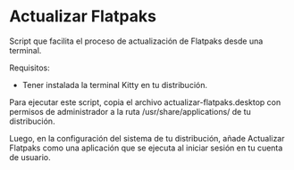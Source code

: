 # Actualizar Flatpaks
Script que facilita el proceso de actualización de Flatpaks desde una terminal. 

Requisitos:

 - Tener instalada la terminal Kitty en tu distribución.

Para ejecutar este script, copia el archivo actualizar-flatpaks.desktop con permisos de administrador a la ruta /usr/share/applications/ de tu distribución.

Luego, en la configuración del sistema de tu distribución, añade Actualizar Flatpaks como una aplicación que se ejecuta al iniciar sesión en tu cuenta de usuario.
